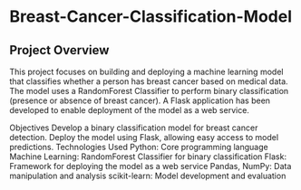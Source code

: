 # Breast-Cancer-Classification-Model

## Project Overview
This project focuses on building and deploying a machine learning model that classifies whether a person has breast cancer based on medical data. The model uses a RandomForest Classifier to perform binary classification (presence or absence of breast cancer). A Flask application has been developed to enable deployment of the model as a web service.

Objectives
Develop a binary classification model for breast cancer detection.
Deploy the model using Flask, allowing easy access to model predictions.
Technologies Used
Python: Core programming language
Machine Learning: RandomForest Classifier for binary classification
Flask: Framework for deploying the model as a web service
Pandas, NumPy: Data manipulation and analysis
scikit-learn: Model development and evaluation
